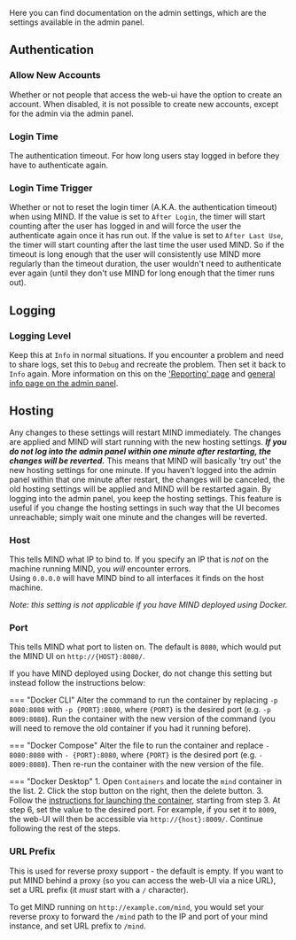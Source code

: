 Here you can find documentation on the admin settings, which are the settings available in the admin panel.

## Authentication

### Allow New Accounts

Whether or not people that access the web-ui have the option to create an account. When disabled, it is not possible to create new accounts, except for the admin via the admin panel.

### Login Time

The authentication timeout. For how long users stay logged in before they have to authenticate again.

### Login Time Trigger

Whether or not to reset the login timer (A.K.A. the authentication timeout) when using MIND. If the value is set to `After Login`, the timer will start counting after the user has logged in and will force the user the authenticate again once it has run out. If the value is set to `After Last Use`, the timer will start counting after the last time the user used MIND. So if the timeout is long enough that the user will consistently use MIND more regularly than the timeout duration, the user wouldn't need to authenticate ever again (until they don't use MIND for long enough that the timer runs out).

## Logging

### Logging Level

Keep this at `Info` in normal situations. If you encounter a problem and need to share logs, set this to `Debug` and recreate the problem. Then set it back to `Info` again. More information on this on the ['Reporting' page](../other_docs/reporting.md) and [general info page on the admin panel](../general_info/admin_panel.md#logging).

## Hosting

Any changes to these settings will restart MIND immediately. The changes are applied and MIND will start running with the new hosting settings. **_If you do not log into the admin panel within one minute after restarting, the changes will be reverted._** This means that MIND will basically 'try out' the new hosting settings for one minute. If you haven't logged into the admin panel within that one minute after restart, the changes will be canceled, the old hosting settings will be applied and MIND will be restarted again. By logging into the admin panel, you keep the hosting settings. This feature is useful if you change the hosting settings in such way that the UI becomes unreachable; simply wait one minute and the changes will be reverted.

### Host

This tells MIND what IP to bind to. If you specify an IP that is _not_ on the machine running MIND, you _will_ encounter errors.  
Using `0.0.0.0` will have MIND bind to all interfaces it finds on the host machine.

_Note: this setting is not applicable if you have MIND deployed using Docker._

### Port

This tells MIND what port to listen on. The default is `8080`, which would put the MIND UI on `http://{HOST}:8080/`.

If you have MIND deployed using Docker, do not change this setting but instead follow the instructions below:

=== "Docker CLI"
    Alter the command to run the container by replacing `-p 8080:8080` with `-p {PORT}:8080`, where `{PORT}` is the desired port (e.g. `-p 8009:8080`). Run the container with the new version of the command (you will need to remove the old container if you had it running before).

=== "Docker Compose"
    Alter the file to run the container and replace `- 8080:8080` with `- {PORT}:8080`, where `{PORT}` is the desired port (e.g. `- 8009:8080`). Then re-run the container with the new version of the file.

=== "Docker Desktop"
	1. Open `Containers` and locate the `mind` container in the list.
	2. Click the stop button on the right, then the delete button.
	3. Follow the [instructions for launching the container](../installation/docker.md#launch-container), starting from step 3. At step 6, set the value to the desired port. For example, if you set it to `8009`, the web-UI will then be accessible via `http://{host}:8009/`. Continue following the rest of the steps.

### URL Prefix

This is used for reverse proxy support - the default is empty. If you want to put MIND behind a proxy (so you can access the web-UI via a nice URL), set a URL prefix (it _must_ start with a `/` character).  

To get MIND running on `http://example.com/mind`, you would set your reverse proxy to forward the `/mind` path to the IP and port of your mind instance, and set URL prefix to `/mind`.
